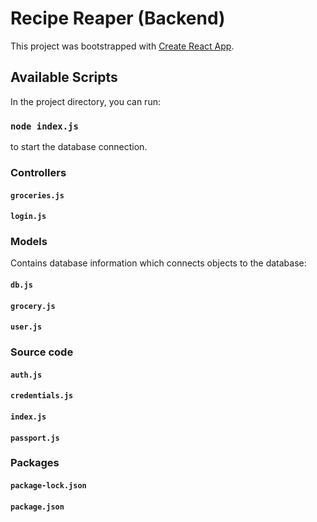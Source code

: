 # Recipe Reaper (Backend)

This project was bootstrapped with [Create React App](https://github.com/facebook/create-react-app).

## Available Scripts

In the project directory, you can run:

### `node index.js`

to start the database connection.


### Controllers
  #### `groceries.js`
  #### `login.js`
### Models
  Contains database information which connects objects to the database:
  #### `db.js`  
  #### `grocery.js` 
  #### `user.js`
### Source code
  #### `auth.js`
  #### `credentials.js`
  ####  `index.js`
  ####  `passport.js`
### Packages
  ####  `package-lock.json`
  ####  `package.json`
          
